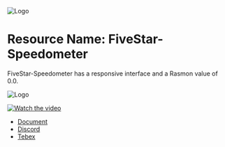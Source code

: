 <img alt="Logo" src="https://cdn.discordapp.com/attachments/681822863967256633/1078563983688216696/FiveStar-Center2.png" />

 
# Resource Name: FiveStar-Speedometer

FiveStar-Speedometer has a responsive interface and a Rasmon value of 0.0.

<img alt="Logo" src="https://cdn.discordapp.com/attachments/1087855882127278121/1087861356046336110/SPOILER_FiveStar-Speedometer.png" />

[![Watch the video](https://i.imgur.com/vKb2F1B.png)](https://www.youtube.com/watch?v=TAYvTSbCqu4 )

- [Document](https://fivestar-development.gitbook.io)
- [Discord](https://discord.gg/PK6g3CMe5z)
- [Tebex](https://5star.tebex.io)
